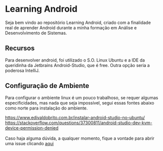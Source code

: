 # Learning Android

Seja bem vindo ao repositório Learning Android, criado com a finalidade real de aprender Android durante a minha formação em Análise e Desenvolvimento de Sistemas.

## Recursos

Para desenvolver android, foi utilizado o S.O. Linux Ubuntu e a IDE da queridinha da Jetbrains Android-Studio, que é free. Outra opção seria a poderosa IntelliJ.

## Configuração de Ambiente

Para configurar o ambiente linux é um pouco trabalhoso, se requer algumas especificidades, mas nada que seja impossível, segui essas fontes abaixo como norte para instalação do ambiente.<br>

https://www.edivaldobrito.com.br/instalar-android-studio-no-ubuntu/
https://stackoverflow.com/questions/37300811/android-studio-dev-kvm-device-permission-denied<br><br>
Caso haja alguma dúvida, a qualquer momento, fique a vontade para abrir uma issue clicando [aqui](https://github.com/dougs007/learningAndroid/issues/new)

